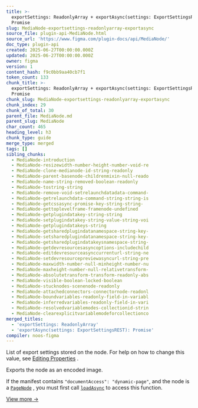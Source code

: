 ```yaml
---
title: >-
  exportSettings: ReadonlyArray + exportAsync(settings: ExportSettingsREST):
  Promise
slug: MediaNode-exportsettings-readonlyarray-exportasync
source_file: plugin-api-MediaNode.html
source_url: 'https://www.figma.com/plugin-docs/api/MediaNode/'
doc_type: plugin-api
created: 2025-06-27T00:00:00.000Z
updated: 2025-06-27T00:00:00.000Z
owner: figma
version: 1
content_hash: f9c0bb9aa40cb7f1
token_count: 133
chunk_title: >-
  exportSettings: ReadonlyArray + exportAsync(settings: ExportSettingsREST):
  Promise
chunk_slug: MediaNode-exportsettings-readonlyarray-exportasync
chunk_index: 29
chunk_of_total: 30
parent_file: MediaNode.md
parent_slug: MediaNode
char_count: 465
heading_level: h3
chunk_type: guide
merge_type: merged
tags: []
sibling_chunks:
  - MediaNode-introduction
  - MediaNode-resizewidth-number-height-number-void-re
  - MediaNode-clone-medianode-id-string-readonly
  - MediaNode-parent-basenode-childrenmixin-null-reado
  - MediaNode-name-string-removed-boolean-readonly
  - MediaNode-tostring-string
  - MediaNode-remove-void-setrelaunchdatadata-command-
  - MediaNode-getrelaunchdata-command-string-string-is
  - MediaNode-getcssasync-promise-key-string-string-
  - MediaNode-gettoplevelframe-framenode-undefined
  - MediaNode-getplugindatakey-string-string
  - MediaNode-setplugindatakey-string-value-string-voi
  - MediaNode-getplugindatakeys-string
  - MediaNode-getsharedplugindatanamespace-string-key-
  - MediaNode-setsharedplugindatanamespace-string-key-
  - MediaNode-getsharedplugindatakeysnamespace-string-
  - MediaNode-getdevresourcesasyncoptions-includechild
  - MediaNode-editdevresourceasynccurrenturl-string-ne
  - MediaNode-setdevresourcepreviewasyncurl-string-pre
  - MediaNode-maxwidth-number-null-minheight-number-nu
  - MediaNode-maxheight-number-null-relativetransform-
  - MediaNode-absolutetransform-transform-readonly-abs
  - MediaNode-visible-boolean-locked-boolean
  - MediaNode-stucknodes-scenenode-readonly
  - MediaNode-attachedconnectors-connectornode-readonl
  - MediaNode-boundvariables-readonly-field-in-variabl
  - MediaNode-inferredvariables-readonly-field-in-vari
  - MediaNode-resolvedvariablemodes-collectionid-strin
  - MediaNode-clearexplicitvariablemodeforcollectionco
merged_titles:
  - 'exportSettings: ReadonlyArray'
  - 'exportAsync(settings: ExportSettingsREST): Promise'
compiler: noos-figma
---
```


List of export settings stored on the node. For help on how to change this value, see [Editing Properties](/plugin-docs/editing-properties/)
.

Exports the node as an encoded image.

If the manifest contains `"documentAccess": "dynamic-page"`, and the node is a [`PageNode`](/plugin-docs/api/PageNode/)
, you must first call [`loadAsync`](/plugin-docs/api/PageNode/#loadasync)
 to access this function.

[View more →](/plugin-docs/api/properties/nodes-exportasync/)
